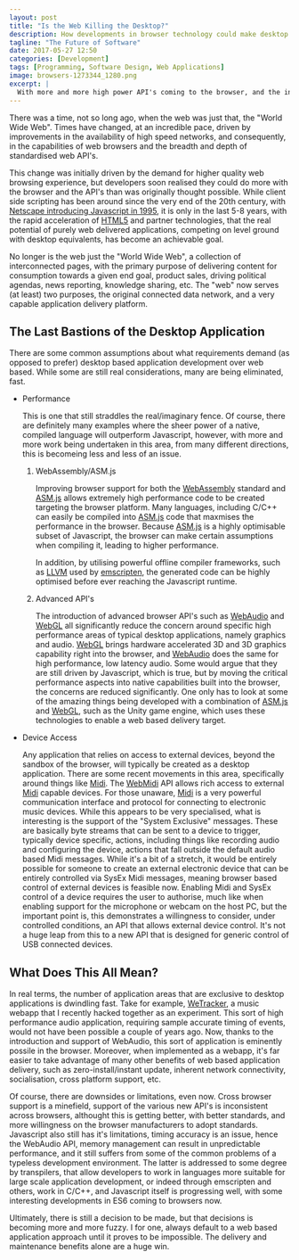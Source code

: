 ```yaml
---
layout: post
title: "Is the Web Killing the Desktop?"
description: How developments in browser technology could make desktop development unnecessary.
tagline: "The Future of Software"
date: 2017-05-27 12:50
categories: [Development]
tags: [Programming, Software Design, Web Applications]
image: browsers-1273344_1280.png
excerpt: |
  With more and more high power API's coming to the browser, and the increasing demand for rapidly accessible, specialised applications, are we seeing the death of native desktop based application installs?
---
```


There was a time, not so long ago, when the web was just that, the "World Wide Web". Times have changed, at an incredible pace, driven by improvements in the availability of high speed networks, and consequently, in the capabilities of web browsers and the breadth and depth of standardised web API's. 

This change was initially driven by the demand for higher quality web browsing experience, but developers soon realised they could do more with the browser and the API's than was originally thought possible. While client side scripting has been around since the very end of the 20th century, with [Netscape introducing Javascript in 1995](https://www.w3.org/community/webed/wiki/A_Short_History_of_JavaScript), it is only in the last 5-8 years, with the rapid acceleration of [HTML5](https://www.w3.org/TR/html5/) and partner technologies, that the real potential of purely web delivered applications, competing on level ground with desktop equivalents, has become an achievable goal. 

No longer is the web just the "World Wide Web", a collection of interconnected pages, with the primary purpose of delivering content for consumption towards a given end goal, product sales, driving political agendas, news reporting, knowledge sharing, etc. The "web" now serves (at least) two purposes, the original connected data network, and a very capable application delivery platform.

The Last Bastions of the Desktop Application
--------------------------------------------

There are some common assumptions about what requirements demand (as opposed to prefer) desktop based application development over web based. While some are still real considerations, many are being eliminated, fast.

* Performance

  This is one that still straddles the real/imaginary fence. Of course, there are definitely many examples where the sheer power of a native, compiled language will outperform Javascript, however, with more and more work being undertaken in this area, from many different directions, this is becomeing less and less of an issue.

  1. WebAssembly/ASM.js

     Improving browser support for both the [WebAssembly](http://webassembly.org/) standard and [ASM.js](http://asmjs.org/) allows extremely high performance code to be created targeting the browser platform. Many languages, including C/C++ can easily be compiled into [ASM.js](http://asmjs.org/) code that maxmises the performance in the browser. Because [ASM.js](http://asmjs.org/) is a highly optimisable subset of Javascript, the browser can make certain assumptions when compiling it, leading to higher performance. 

     In addition, by utilising powerful offline compiler frameworks, such as [LLVM](http://llvm.org/) used by [emscripten](http://kripken.github.io/emscripten-site/), the generated code can be highly optimised before ever reaching the Javascript runtime.

  2. Advanced API's

     The introduction of advanced browser API's such as [WebAudio](https://www.w3.org/TR/webaudio/) and [WebGL](https://www.khronos.org/webgl/) all significantly reduce the concern around specific high performance areas of typical desktop applications, namely graphics and audio. [WebGL](https://www.khronos.org/webgl/) brings hardware accelerated 3D and 3D graphics capability right into the browser, and [WebAudio](https://www.w3.org/TR/webaudio/) does the same for high performance, low latency audio. Some would argue that they are still driven by Javascript, which is true, but by moving the critical performance aspects into native capabilities built into the browser, the concerns are reduced significantly. One only has to look at some of the amazing things being developed with a combination of [ASM.js](http://asmjs.org/) and [WebGL](https://www.khronos.org/webgl/), such as the Unity game engine, which uses these technologies to enable a web based delivery target.

* Device Access

  Any application that relies on access to external devices, beyond the sandbox of the browser, will typically be created as a desktop application. There are some recent movements in this area, specifically around things like [Midi](https://www.midi.org/). The [WebMidi](https://www.w3.org/TR/webmidi/) API allows rich access to external [Midi](https://www.midi.org/) capable devices. For those unaware, [Midi](https://www.midi.org/) is a very powerful communication interface and protocol for connecting to electronic music devices. While this appears to be very specialised, what is interesting is the support of the "System Exclusive" messages. These are basically byte streams that can be sent to a device to trigger, typically device specific, actions, including things like recording audio and configuring the device, actions that fall outside the default audio based Midi messages. While it's a bit of a stretch, it would be entirely possible for someone to create an external electronic device that can be entirely controlled via SysEx Midi messages, meaning browser based control of external devices is feasible now. Enabling Midi and SysEx control of a device requires the user to authorise, much like when enabling support for the microphone or webcam on the host PC, but the important point is, this demonstrates a willingness to consider, under controlled conditions, an API that allows external device control. It's not a huge leap from this to a new API that is designed for generic control of USB connected devices.

What Does This All Mean?
------------------------

In real terms, the number of application areas that are exclusive to desktop applications is dwindling fast. Take for example, [WeTracker](https://app.wetracker.xyz), a music webapp that I recently hacked together as an experiment. This sort of high performance audio application, requiring sample accurate timing of events, would not have been possible a couple of years ago. Now, thanks to the introduction and support of WebAudio, this sort of application is eminently possile in the browser. Moreover, when implemented as a webapp, it's far easier to take advantage of many other benefits of web based application delivery, such as zero-install/instant update, inherent network connectivity, socialisation, cross platform support, etc.

Of course, there are downsides or limitations, even now. Cross browser support is a minefield, support of the various new API's is inconsistent across browsers, althought this is getting better, with better standards, and more willingness on the browser manufacturers to adopt standards. Javascript also still has it's limitations, timing accuracy is an issue, hence the WebAudio API, memory management can result in unpredictable performance, and it still suffers from some of the common problems of a typeless development environment. The latter is addressed to some degree by transpilers, that allow developers to work in languages more suitable for large scale application development, or indeed through emscripten and others, work in C/C++, and Javascript itself is progressing well, with some interesting developments in ES6 coming to browsers now.

Ultimately, there is still a decision to be made, but that decisions is becoming more and more fuzzy. I for one, always default to a web based application approach until it proves to be impossible. The delivery and maintenance benefits alone are a huge win.
